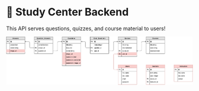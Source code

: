 # 🏫 Study Center Backend

This API serves questions, quizzes, and course material to users!

<img src="./schema.png"></img>